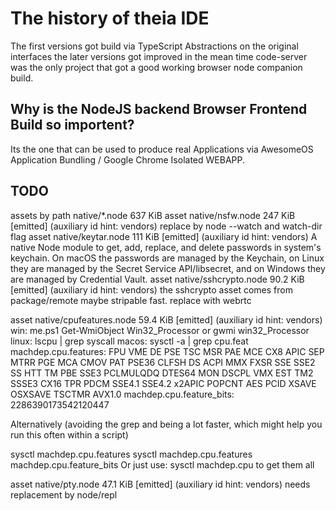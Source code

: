 # The history of theia IDE
The first versions got build via TypeScript Abstractions on the original interfaces
the later versions got improved in the mean time code-server was the only project that got a good working browser node companion build.

## Why is the NodeJS backend Browser Frontend Build so importent?
Its the one that can be used to produce real Applications via AwesomeOS Application Bundling / Google Chrome Isolated WEBAPP. 

## TODO
assets by path native/*.node 637 KiB
  asset native/nsfw.node 247 KiB [emitted] (auxiliary id hint: vendors) replace by node --watch and watch-dir flag
  asset native/keytar.node 111 KiB [emitted] (auxiliary id hint: vendors)
  A native Node module to get, add, replace, and delete passwords in system's keychain. On macOS the passwords are managed by the Keychain, on Linux they are managed by the Secret Service API/libsecret, and on Windows they are managed by Credential Vault.
  asset native/sshcrypto.node 90.2 KiB [emitted] (auxiliary id hint: vendors) the sshcrypto asset comes from package/remote maybe stripable fast. replace with webrtc
  
  asset native/cpufeatures.node 59.4 KiB [emitted] (auxiliary id hint: vendors)
  win:
me.ps1
Get-WmiObject Win32_Processor or gwmi win32_Processor
 linux:
 lscpu | grep syscall 
 macos:
 sysctl -a | grep cpu.feat
 machdep.cpu.features: FPU VME DE PSE TSC MSR PAE MCE CX8 APIC SEP MTRR PGE MCA CMOV PAT PSE36 CLFSH DS ACPI MMX FXSR SSE SSE2 SS HTT TM PBE SSE3 PCLMULQDQ DTES64 MON DSCPL VMX EST TM2 SSSE3 CX16 TPR PDCM SSE4.1 SSE4.2 x2APIC POPCNT AES PCID XSAVE OSXSAVE TSCTMR AVX1.0
 machdep.cpu.feature_bits: 2286390173542120447
 
 Alternatively (avoiding the grep and being a lot faster, which might help you run this often within a script)

  sysctl machdep.cpu.features
  sysctl machdep.cpu.features machdep.cpu.feature_bits
  Or just use: sysctl machdep.cpu to get them all
  
  asset native/pty.node 47.1 KiB [emitted] (auxiliary id hint: vendors) needs replacement by node/repl

